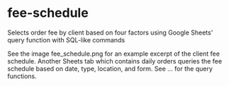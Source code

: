 # fee-schedule
Selects order fee by client based on four factors using Google Sheets' query function with SQL-like commands

See the image fee_schedule.png for an example excerpt of the client fee schedule. Another Sheets tab which contains daily orders queries the fee schedule based on date, type, location, and form. See ... for the query functions.
